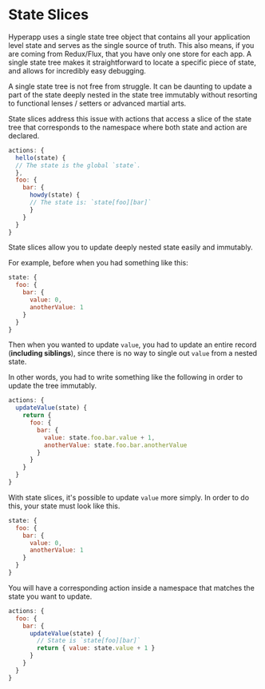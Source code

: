 # State Slices

Hyperapp uses a single state tree object that contains all your application level state and serves as the single source of truth. This also means, if you are coming from Redux/Flux, that you have only one store for each app. A single state tree makes it straightforward to locate a specific piece of state, and allows for incredibly easy debugging.

A single state tree is not free from struggle. It can be daunting to update a part of the state deeply nested in the state tree immutably without resorting to functional lenses / setters or advanced martial arts.

State slices address this issue with actions that access a slice of the state tree that corresponds to the namespace where both state and action are declared.

```js
actions: {
  hello(state) {
  // The state is the global `state`.
  },
  foo: {
    bar: { 
      howdy(state) {
      // The state is: `state[foo][bar]`
      }
    }
  }
}
```

State slices allow you to update deeply nested state easily and immutably.

For example, before when you had something like this:

```js
state: {
  foo: {
    bar: {
      value: 0,
      anotherValue: 1
    }
  }
}
```

Then when you wanted to update `value`, you had to update an entire record (**including siblings**), since there is no way to single out `value` from a nested state.

In other words, you had to write something like the following in order to update the tree immutably.

```js
actions: {
  updateValue(state) {
    return {
      foo: {
        bar: {
          value: state.foo.bar.value + 1,
          anotherValue: state.foo.bar.anotherValue
        }
      }
    }
  }
}
```

With state slices, it's possible to update `value` more simply. In order to do this, your state must look like this.

```js
state: {
  foo: {
    bar: {
      value: 0,
      anotherValue: 1
    }
  }
}
```

You will have a corresponding action inside a namespace that matches the state you want to update.

```js
actions: {
  foo: {
    bar: {
      updateValue(state) {
        // State is `state[foo][bar]`
        return { value: state.value + 1 }
      }
    }
  }
}
```
